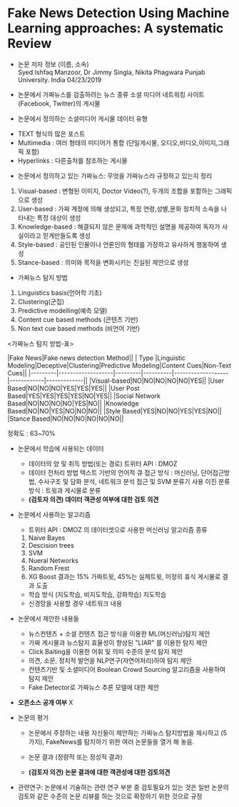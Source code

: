# Fake News Detection Using Machine Learning approaches: A systematic Review

* 논문 저자 정보 (이름, 소속)   
Syed Ishfaq Manzoor, Dr Jimmy Singla, Nikita 
Phagwara Punjab University. India
04/23/2019

* 논문에서 가짜뉴스를 검출하려는 뉴스 종류
 소셜 미디어 네트워킹 사이트(Facebook, Twitter)의 게시물

* 논문에서 정의하는 소셜미디어 게시물 데이터 유형
 - TEXT 형식의 많은 포스트
 - Multimedia : 여러 형태의 미디어가 통합 (단일게시물, 오디오,비디오,이미지,그래픽 포함)
 - Hyperlinks : 다른출처를 참조하는 게시물
 
* 논문에서 정의하고 있는 가짜뉴스: 무엇을 가짜뉴스라 규정하고 있는지 정리
 1. Visual-based    : 변형된 이미지, Doctor Video(?), 두개의 조합을 포함하는 그래픽으로 생성
 2. User-based      : 가짜 계정에 의해 생성되고, 특정 연령,성별,문화 정치적 소속을 나타내는 특정 대상이 생성
 3. Knowledge-based : 해결되지 않은 문제에 과학적인 설명을 제공하여 독자가 사실이라고 믿게만들도록 생성
 4. Style-based     : 공인된 인물이나 언론인의 형태를 가장하고 유사하게 행동하여 생성
 5. Stance-based    : 의미와 목적을 변화시키는 진실된 제안으로 생성
 
* 가짜뉴스 탐지 방법
 1. Linguistics basis(언어학 기초)
 2. Clustering(군집)
 3. Predictive modelling(예측 모델)
 4. Content cue based methods (콘텐츠 기반)
 5. Non text cue based methods (비언어 기반)

<가짜뉴스 탐지 방법-표>

|Fake News|Fake news detection Method|| 
|  Type   |Linguistic Modeling|Deceptive|Clustering|Predictive Modeling|Content Cues|Non-Text Cues|| 
|---------|-------------------|---------|----------|-------------------|------------|-------------||
|Visual-based|NO|NO|NO|NO|NO|YES||
|User Based|NO|NO|NO|YES|YES|YES||
|User Post Based|YES|YES|YES|YES|NO|YES||
|Social Network Based|NO|NO|NO|NO|YES|NO||
|Knowledge Based|NO|NO|YES|NO|NO|NO||
|Style Based|YES|NO|NO|YES|YES|NO||
|Stance Based|NO|NO|NO|NO|NO|NO||

  정확도 : 63~70% 

* 논문에서 학습에 사용되는 데이터
  - 데이터의 양 및 취득 방법(또는 경로)
   트위터 API : DMOZ
  - 데이터 전처리 방법
   텍스트 기반의 언어적 큐 접근 방식 : 머신러닝, 단어접근방법, 수사구조 및 담화 분석, 네트워크 분석 접근 및 SVM 분류기 사용
   이진 분류 방식 : 트윗과 게시물로 분류 
  -  **(검토자 의견) 데이터 객관성 여부에 대한 검토 의견** 
   
* 논문에서 사용하는 알고리즘  
  - 트위터 API : DMOZ 의 데이터셋으로 사용한 머신러닝 알고리즘 종류 
   1. Naive Bayes
   2. Descision trees
   3. SVM
   4. Nueral Networks
   5. Random Frest
   6. XG Boost 
   결과는 15% 가짜트윗, 45%는 실제트윗, 미정의 휴식 게시물로 결과 도출
  - 학습 방식 (지도학습, 비지도학습, 강화학습)
   지도학습
  - 신경망을 사용할 경우 네트워크 내용
    
* 논문에서 제안한 내용들  
  - 뉴스컨텐츠 + 소셜 컨텐츠 접근 방식을 이용한 ML(머신러닝)탐지 제안
  - 가짜 게시물과 뉴스탐지 효율성이 향상된 "LIAR" 를 이용한 탐지 제안
  - Click Baiting을 이용한 어휘 및 의미 수준의 분석 탐지 제안
  - 의견, 소문, 정치적 발언을 NLP연구(자연어처리)하여 탐지 제안
  - 컨텐츠기반 및 소셜미디어 Boolean Crowd Sourcing 알고리즘을 사용하여 탐지 제안  
  - Fake Detector로 가짜뉴스 추론 모델에 대한 제안
  
* **오픈소스 공개 여부** 
  X 

* 논문의 평가
  - 논문에서 주장하는 내용
  자신들이 제안하는 가짜뉴스 탐지방법을 제시하고 (5가지), FakeNews를 탐지하기 위한 여러 논문들을 열거 해 놓음. 
   
  - 논문 결과 (정량적 또는 정성적 결과)
  - **(검토자 의견) 논문 결과에 대한 객관성에 대한 검토의견** 

* 관련연구: 논문에서 기술하는 관련 연구 부분 중 검토필요가 있는 것은 일반 논문의 검토와 같은 수준의 논문 리뷰를 하는 것으로 
확장하기 위한 것으로 규정
